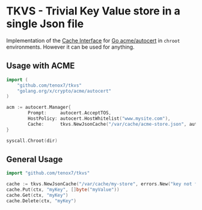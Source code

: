 # TKVS - Trivial Key Value store in a single Json file

Implementation of the [Cache Interface](https://pkg.go.dev/golang.org/x/crypto/acme/autocert#Cache) for [Go acme/autocert](https://pkg.go.dev/golang.org/x/crypto/acme/autocert) in `chroot` environments. However it can be used for anything.

## Usage with ACME

```go
import (
	"github.com/tenox7/tkvs"
	"golang.org/x/crypto/acme/autocert"
)

acm := autocert.Manager{
		Prompt:     autocert.AcceptTOS,
		HostPolicy: autocert.HostWhitelist("www.mysite.com"),
		Cache:      tkvs.NewJsonCache("/var/cache/acme-store.json", autocert.ErrCacheMiss),
}

syscall.Chroot(dir)
```

## General Usage

```go
import "github.com/tenox7/tkvs"

cache := tkvs.NewJsonCache("/var/cache/my-store", errors.New("key not found"))
cache.Put(ctx, "myKey", []byte("myValue"))
cache.Get(ctx, "myKey")
cache.Delete(ctx, "myKey")
```
